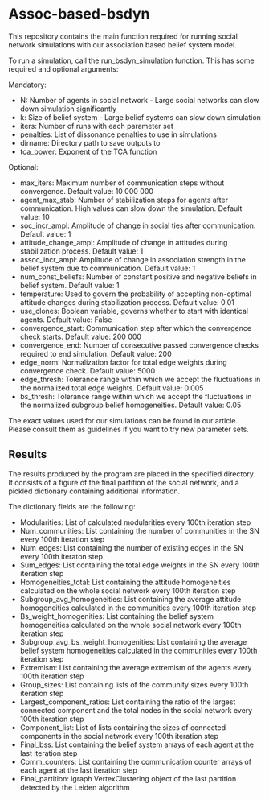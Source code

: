 # Assoc-based-bsdyn

This repository contains the main function required for running social network simulations with our association based belief system model.

To run a simulation, call the run_bsdyn_simulation function. This has some required and optional arguments:

Mandatory:
* N: Number of agents in social network - Large social networks can slow down simulation significantly
* k: Size of belief system - Large belief systems can slow down simulation
* iters: Number of runs with each parameter set
* penalties: List of dissonance penalties to use in simulations
* dirname: Directory path to save outputs to
* tca_power: Exponent of the TCA function

Optional:
* max_iters: Maximum number of communication steps without convergence. Default value: 10 000 000
* agent_max_stab: Number of stabilization steps for agents after communication. High values can slow down the simulation. Default value: 10
* soc_incr_ampl: Amplitude of change in social ties after communication. Default value: 1
* attitude_change_ampl: Amplitude of change in attitudes during stabilization process. Default value: 1
* assoc_incr_ampl: Amplitude of change in association strength in the belief system due to communication. Default value: 1
* num_const_beliefs: Number of constant positive and negative beliefs in belief system. Default value: 1
* temperature: Used to govern the probability of accepting non-optimal attitude changes during stabilization process. Default value: 0.01
* use_clones: Boolean variable, governs whether to start with identical agents. Default value: False
* convergence_start: Communication step after which the convergence check starts. Default value: 200 000
* convergence_end: Number of consecutive passed convergence checks required to end simulation. Default value: 200
* edge_norm: Normalization factor for total edge weights during convergence check. Default value: 5000
* edge_thresh: Tolerance range within which we accept the fluctuations in the normalized total edge weights. Default value: 0.005
* bs_thresh: Tolerance range within which we accept the fluctuations in the normalized subgroup belief homogeneities. Default value: 0.05

The exact values used for our simulations can be found in our article. Please consult them as guidelines if you want to try new parameter sets.

## Results

The results produced by the program are placed in the specified directory. It consists of a figure of the final partition of the social network, and a pickled dictionary containing additional information.

The dictionary fields are the following:
* Modularities: List of calculated modularities every 100th iteration step
* Num_communities: List containing the number of communities in the SN every 100th iteration step
* Num_edges: List containing the number of existing edges in the SN every 100th iteraton step
* Sum_edges: List containing the total edge weights in the SN every 100th iteration step
* Homogeneities_total: List containing the attitude homogeneities calculated on the whole social network every 100th iteration step
* Subgroup_avg_homogeneities: List containing the average attitude homogeneities calculated in the communities every 100th iteration step
* Bs_weight_homogenities: List containing the belief system homogeneities calculated on the whole social network every 100th iteration step
* Subgroup_avg_bs_weight_homogenities: List containing the average belief system homogeneities calculated in the communities every 100th iteration step
* Extremism: List containing the average extremism of the agents every 100th iteration step
* Group_sizes: List containing lists of the community sizes every 100th iteration step
* Largest_component_ratios: List containing the ratio of the largest connected component and the total nodes in the social network every 100th iteration step
* Component_list: List of lists containing the sizes of connected components in the social network every 100th iteration step
* Final_bss: List containing the belief system arrays of each agent at the last iteration step
* Comm_counters: List containing the communication counter arrays of each agent at the last iteration step
* Final_partition: igraph VertexClustering object of the last partition detected by the Leiden algorithm
